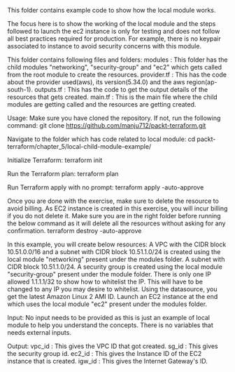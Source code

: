 This folder contains example code to show how the local module works. 

The focus here is to show the working of the local module and the steps followed to launch 
the ec2 instance is only for testing and does not follow all best practices required for production. 
For example, there is no keypair associated to instance to avoid security concerns with this module.

This folder contains following files and folders:
modules : This folder has the child modules "networking", "security-group" and "ec2" which gets called from the root module to create the resources. 
provider.tf : This has the code about the provider used(aws), its version(5.34.0) and the aws region(ap-south-1).
outputs.tf : This has the code to get the output details of the resources that gets created. 
main.tf : This is the main file where the child modules are getting called and the resources are getting created. 

Usage:
Make sure you have cloned the repository. If not, run the following command:
git clone https://github.com/manju712/packt-terraform.git

Navigate to the folder which has code related to local module:
cd packt-terraform/chapter_5/local-child-module-example/

Initialize Terraform:
terraform init

Run the Terraform plan:
terraform plan

Run Terraform apply with no prompt:
terraform apply -auto-approve

Once you are done with the exercise, make sure to delete the resource to avoid billing. As EC2 instance is created in this exercise, you will incur billing if you do not delete it. 
Make sure you are in the right folder before running the below command as it will delete all the resources without asking for any confirmation. 
terraform destroy -auto-approve 

In this example, you will create below resources:
A VPC with the CIDR block 10.51.0.0/16 and a subnet with CIDR block 10.51.1.0/24 is created using the local module "networking" present under the modules folder.
A subnet with CIDR block 10.51.1.0/24. 
A security group is created using the local module "security-group" present under the module folder. There is only one IP allowed 1.1.1.1/32 to show how to whitelist the IP. This will have to be changed to any IP you may desire to whitelist. 
Using the datasource, you get the latest Amazon Linux 2 AMI ID. 
Launch an EC2 instance at the end which uses the local module "ec2" present under the modules folder.

Input:
No input needs to be provided as this is just an example of local module to help you understand the concepts. There is no variables that needs external inputs. 

Output:
vpc_id : This gives the VPC ID that got created. 
sg_id : This gives the security group id.
ec2_id : This gives the Instance ID of the EC2 instance that is created. 
igw_id : This gives the Internet Gateway's ID. 